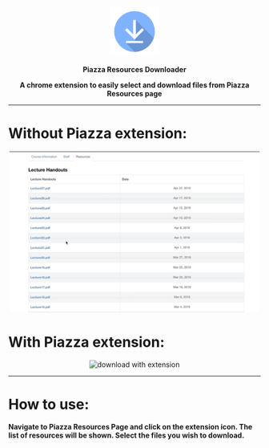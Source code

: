 <p align="center">
  <img src="https://raw.githubusercontent.com/flora15/Piazza-Resources-Downloader/master/images/download_symbol.png" width="100" title="download symbol">
</p>


<center><b>Piazza Resources Downloader

A chrome extension to easily select and download files from Piazza Resources page</b></center> 

<hr>

<h1>Without Piazza extension:</h1>
<p align="center">
  <img src="https://raw.githubusercontent.com/flora15/Piazza-Resources-Downloader/master/screen%20recordings/manual_download.gif" width="500" title="manual download">
</p>


<h1>With Piazza extension:</h1>
<p align="center">
  <img src="https://raw.githubusercontent.com/flora15/Piazza-Resources-Downloader/master/screen%20recordings/download_with_extension.gif" width="500" title="download with extension">
</p>

<hr>
<h1>How to use:</h1>

<b>Navigate to Piazza Resources Page and click on the extension icon. The list of resources will be shown. Select the files you wish to download.</b>